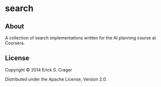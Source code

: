# search

## About

A collection of search implementations written for the AI planning course at Coursera.

## License

Copyright © 2014 Erick S. Crager

Distributed under the Apache License, Version 2.0.
